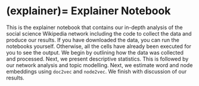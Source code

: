 (explainer)=
Explainer Notebook
==================

This is the explainer notebook that contains our in-depth analysis of the social science Wikipedia network including the code to collect the data and produce our results. If you have downloaded the data, you can run the notebooks yourself. Otherwise, all the cells have already been executed for you to see the output. We begin by outlining how the data was collected and processed. Next, we present descriptive statistics. This is followed by our network analysis and topic modelling. Next, we estimate word and node embeddings using `doc2vec` and `node2vec`. We finish with discussion of our results. 